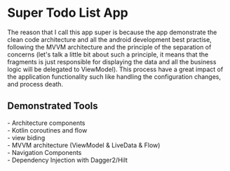 <h1>Super Todo List App</h1>
The reason that I call this app super is because the app demonstrate the clean code architecture
and all the android development best practise, following the MVVM architecture and the principle of
the separation of concerns (let's talk a little bit about such a principle, it means
that the fragments is just responsible for displaying the data and all the business logic will be
delegated to ViewModel). This process have a great impact of the application functionality such like
handling the configuration changes, and process death.
<h2>Demonstrated Tools</h2>
- Architecture components </br>
- Kotlin coroutines and flow</br>
- view biding</br>
- MVVM architecture (ViewModel & LiveData & Flow)</br>
- Navigation Components</br>
- Dependency Injection with Dagger2/Hilt</br>
